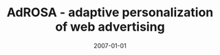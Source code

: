 ---
# Documentation: https://wowchemy.com/docs/managing-content/

title: AdROSA - adaptive personalization of web advertising
subtitle: ''
summary: ''
authors:
- kazienko
- Michał Adamski
tags: []
categories: []
date: '2007-01-01'
lastmod: 2022-10-07T05:48:52Z
featured: false
draft: false

# Featured image
# To use, add an image named `featured.jpg/png` to your page's folder.
# Focal points: Smart, Center, TopLeft, Top, TopRight, Left, Right, BottomLeft, Bottom, BottomRight.
image:
  caption: ''
  focal_point: ''
  preview_only: false

# Projects (optional).
#   Associate this post with one or more of your projects.
#   Simply enter your project's folder or file name without extension.
#   E.g. `projects = ["internal-project"]` references `content/project/deep-learning/index.md`.
#   Otherwise, set `projects = []`.
projects: []
publishDate: '2022-10-07T05:48:51.111995Z'
publication_types:
- '2'
abstract: ''
publication: '*Information Sciences*'
doi: 10.1016/j.ins.2007.01.002
---